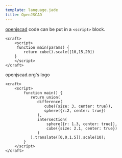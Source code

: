 ```yaml
---
template: language.jade
title: OpenJSCAD
---
```



[openjscad](http://openjscad.org/) code can be put in a `<script>` block.


```craftml
<craft>
    <script>
     function main(params) {
        return cube().scale([10,15,20])
    }
    </script>
</craft>
```

openjscad.org's logo

```craftml
<craft>
    <script>
        function main() {
           return union(
              difference(
                 cube({size: 3, center: true}),
                 sphere({r:2, center: true})
              ),
              intersection(
                  sphere({r: 1.3, center: true}),
                  cube({size: 2.1, center: true})
              )
           ).translate([0,0,1.5]).scale(10);
        }
    </script>
</craft>
```